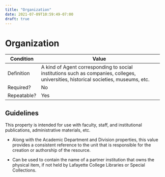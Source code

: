 ```yaml
---
title: "Organization"
date: 2021-07-09T10:59:49-07:00
draft: true
---
```


# Organization

| Condition  | Value |
|-------------|---------------------------|
| Definition  |  A kind of Agent corresponding to social institutions such as companies, colleges, universities, historical societies, museums, etc. |
| Required?   | No                        |
| Repeatable? | Yes                        |

## Guidelines

This property is intended for use with faculty, staff, and institutional publications, administrative materials, etc.

- Along with the Academic Department and Division properties, this value provides a consistent reference to the unit that is responsible for the creation or authorship of the resource.

- Can be used to contain the name of a partner institution that owns the physical item, if not held by Lafayette College Libraries or Special Collections.
